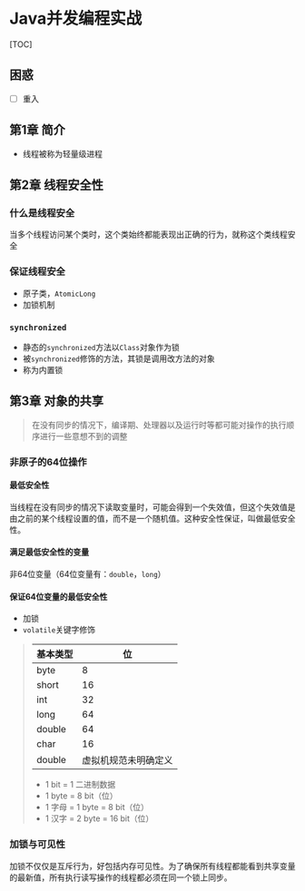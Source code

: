 # Java并发编程实战

[TOC]

## 困惑

- [ ] 重入

## 第1章 简介

* 线程被称为轻量级进程

## 第2章 线程安全性

### 什么是线程安全

当多个线程访问某个类时，这个类始终都能表现出正确的行为，就称这个类线程安全

### 保证线程安全

* 原子类，`AtomicLong`
* 加锁机制

### `synchronized`

* 静态的`synchronized`方法以`Class`对象作为锁
* 被`synchronized`修饰的方法，其锁是调用改方法的对象
* 称为内置锁

## 第3章 对象的共享

> 在没有同步的情况下，编译期、处理器以及运行时等都可能对操作的执行顺序进行一些意想不到的调整

### 非原子的64位操作

#### 最低安全性

当线程在没有同步的情况下读取变量时，可能会得到一个失效值，但这个失效值是由之前的某个线程设置的值，而不是一个随机值。这种安全性保证，叫做最低安全性。

#### 满足最低安全性的变量

非64位变量（64位变量有：`double`，`long`）

#### 保证64位变量的最低安全性

* 加锁
* `volatile`关键字修饰

> | 基本类型 | 位                   |
> | -------- | -------------------- |
> | byte     | 8                    |
> | short    | 16                   |
> | int      | 32                   |
> | long     | 64                   |
> | double   | 64                   |
> | char     | 16                   |
> | double   | 虚拟机规范未明确定义 |
>
> * 1 bit = 1 二进制数据
> * 1 byte = 8 bit（位）
> * 1 字母 = 1 byte = 8 bit（位）
> * 1 汉字 = 2 byte = 16 bit（位）

### 加锁与可见性

加锁不仅仅是互斥行为，好包括内存可见性。为了确保所有线程都能看到共享变量的最新值，所有执行读写操作的线程都必须在同一个锁上同步。


